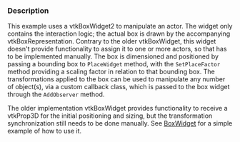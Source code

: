 ### Description

This example uses a vtkBoxWidget2 to manipulate an
actor. The widget only contains the interaction logic; the actual box
is drawn by the accompanying vtkBoxRepresentation.  Contrary
to the older vtkBoxWidget, this widget
doesn't provide functionality to assign it to one or more actors, so
that has to be implemented manually. The box is dimensioned and
positioned by passing a bounding box to `PlaceWidget`
method, with the `SetPlaceFactor` method providing a
scaling factor in relation to that bounding box. The transformations
applied to the box can be used to manipulate any number of object(s),
via a custom callback class, which is passed to the box widget through
the `AddObserver` method.

The older implementation vtkBoxWidget provides functionality to receive a vtkProp3D for the initial positioning and sizing, but the transformation synchronization still needs to be done manually. See [BoxWidget](../BoxWidget) for a simple example of how to use it.
